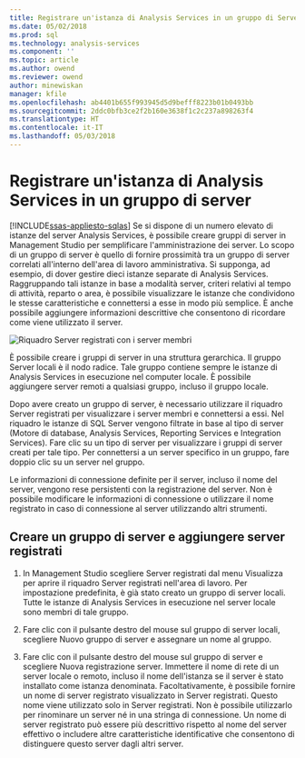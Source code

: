```yaml
---
title: Registrare un'istanza di Analysis Services in un gruppo di Server | Documenti Microsoft
ms.date: 05/02/2018
ms.prod: sql
ms.technology: analysis-services
ms.component: ''
ms.topic: article
ms.author: owend
ms.reviewer: owend
author: minewiskan
manager: kfile
ms.openlocfilehash: ab4401b655f993945d5d9befff8223b01b0493bb
ms.sourcegitcommit: 2ddc0bfb3ce2f2b160e3638f1c2c237a898263f4
ms.translationtype: HT
ms.contentlocale: it-IT
ms.lasthandoff: 05/03/2018
---
```

# <a name="register-an-analysis-services-instance-in-a-server-group"></a>Registrare un'istanza di Analysis Services in un gruppo di server
[!INCLUDE[ssas-appliesto-sqlas](../../includes/ssas-appliesto-sqlas.md)]
  Se si dispone di un numero elevato di istanze del server Analysis Services, è possibile creare gruppi di server in Management Studio per semplificare l'amministrazione dei server. Lo scopo di un gruppo di server è quello di fornire prossimità tra un gruppo di server correlati all'interno dell'area di lavoro amministrativa. Si supponga, ad esempio, di dover gestire dieci istanze separate di Analysis Services. Raggruppando tali istanze in base a modalità server, criteri relativi al tempo di attività, reparto o area, è possibile visualizzare le istanze che condividono le stesse caratteristiche e connettersi a esse in modo più semplice. È anche possibile aggiungere informazioni descrittive che consentono di ricordare come viene utilizzato il server.  
  
 ![Riquadro Server registrati con i server membri](../../analysis-services/instances/media/ssas-ssms-registerserver.gif "riquadro Server registrati con i server membri")  
  
 È possibile creare i gruppi di server in una struttura gerarchica. Il gruppo Server locali è il nodo radice. Tale gruppo contiene sempre le istanze di Analysis Services in esecuzione nel computer locale. È possibile aggiungere server remoti a qualsiasi gruppo, incluso il gruppo locale.  
  
 Dopo avere creato un gruppo di server, è necessario utilizzare il riquadro Server registrati per visualizzare i server membri e connettersi a essi. Nel riquadro le istanze di SQL Server vengono filtrate in base al tipo di server (Motore di database, Analysis Services, Reporting Services e Integration Services). Fare clic su un tipo di server per visualizzare i gruppi di server creati per tale tipo. Per connettersi a un server specifico in un gruppo, fare doppio clic su un server nel gruppo.  
  
 Le informazioni di connessione definite per il server, incluso il nome del server, vengono rese persistenti con la registrazione del server. Non è possibile modificare le informazioni di connessione o utilizzare il nome registrato in caso di connessione al server utilizzando altri strumenti.  
  
## <a name="create-a-server-group-and-add-registered-servers"></a>Creare un gruppo di server e aggiungere server registrati  
  
1.  In Management Studio scegliere Server registrati dal menu Visualizza per aprire il riquadro Server registrati nell'area di lavoro. Per impostazione predefinita, è già stato creato un gruppo di server locali. Tutte le istanze di Analysis Services in esecuzione nel server locale sono membri di tale gruppo.  
  
2.  Fare clic con il pulsante destro del mouse sul gruppo di server locali, scegliere Nuovo gruppo di server e assegnare un nome al gruppo.  
  
3.  Fare clic con il pulsante destro del mouse sul gruppo di server e scegliere Nuova registrazione server. Immettere il nome di rete di un server locale o remoto, incluso il nome dell'istanza se il server è stato installato come istanza denominata. Facoltativamente, è possibile fornire un nome di server registrato visualizzato in Server registrati. Questo nome viene utilizzato solo in Server registrati. Non è possibile utilizzarlo per rinominare un server né in una stringa di connessione. Un nome di server registrato può essere più descrittivo rispetto al nome del server effettivo o includere altre caratteristiche identificative che consentono di distinguere questo server dagli altri server.  
  
  
